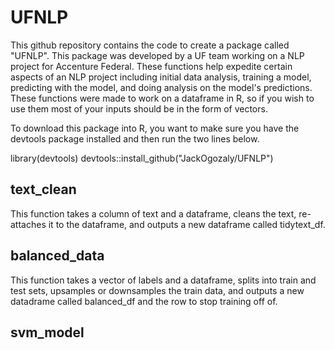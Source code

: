 # UFNLP

This github repository contains the code to create a package called "UFNLP". This package was developed by a UF team working on a NLP project for Accenture Federal.
These functions help expedite certain aspects of an NLP project including initial data analysis, training a model, predicting with the model, and doing analysis on the model's predictions. These functions were made to work on a dataframe in R, so if you wish to use them most of your inputs should be in the form of vectors. 

To download this package into R, you want to make sure you have the devtools package installed and then run the two lines below. 

library(devtools)
devtools::install_github("JackOgozaly/UFNLP")

## text_clean 

This function takes a column of text and a dataframe, cleans the text, re-attaches it to the dataframe, and outputs a new dataframe called tidytext_df. 

## balanced_data 

This function takes a vector of labels and a dataframe, splits into train and test sets, upsamples or downsamples the train data, and outputs a new datadrame called balanced_df and the row to stop training off of. 

## svm_model 

